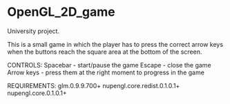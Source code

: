 # OpenGL_2D_game
University project.

This is a small game in which the player has to press the correct arrow keys when the buttons reach the square area at the bottom of the screen.

CONTROLS:
  Spacebar   - start/pause the game
  Escape     - close the game
  Arrow keys - press them at the right moment to progress in the game

REQUIREMENTS:
glm.0.9.9.700+
nupengl.core.redist.0.1.0.1+
nupengl.core.0.1.0.1+
